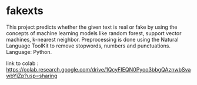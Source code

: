 # fakexts
This project predicts whether the given text is real or fake by using the concepts of machine learning models like random forest, support vector machines, k-nearest neighbor. Preprocessing is done using the Natural Language ToolKit to remove stopwords, numbers and punctuations. Language: Python.



link to colab : https://colab.research.google.com/drive/1QcyFIEQN0Pyoo3bbgQAznwbSvawbYjZp?usp=sharing
